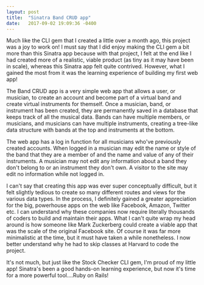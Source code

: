 ```yaml
---
layout: post
title:  "Sinatra Band CRUD app"
date:   2017-09-02 19:09:36 -0400
---
```



Much like the CLI gem that I created a little over a month ago, this project was a joy to work on! I must say that I did enjoy making the CLI gem a bit more than this Sinatra app because with that project, I felt at the end like I had created more of a realistic, viable product (as tiny as it may have been in scale), whereas this Sinatra app felt quite contrived. However, what I gained the most from it was the learning experience of building my first web app! 

The Band CRUD app is a very simple web app that allows a user, or musician, to create an account and become part of a virtual band and create virtual instruments for themself. Once a musician, band, or instrument has been created, they are permanently saved in a database that keeps track of all the musical data. Bands can have multiple members, or musicians, and musicians can have multiple instruments, creating a tree-like data structure with bands at the top and instruments at the bottom. 

The web app has a log in function for all musicians who've previously created accounts. When logged in a musician may edit the name or style of the band that they are a member of and the name and value of any of their instruments. A musician may not edit any information about a band they don't belong to or an instrument they don't own. A visitor to the site may edit no information while not logged in.

I can't say that creating this app was ever super conceptually difficult, but it felt slightly tedious to create so many different routes and views for the various data types. In the process, I definitely gained a greater appreciation for the big, powerhouse apps on the web like Facebook, Amazon, Twitter etc. I can understand why these companies now require literally thousands of coders to build and maintain their apps. What I can't quite wrap my head around is how someone like Mark Zuckerberg could create a viable app that was the scale of the original Facebook site. Of course it was far more minimalistic at the time, but it must have taken a while nonetheless. I now better understand why he had to skip classes at Harvard to code the project. 

It's not much, but just like the Stock Checker CLI gem, I'm proud of my little app! Sinatra's been a good hands-on learning experience, but now it's time for a more powerful tool....Ruby on Rails!
